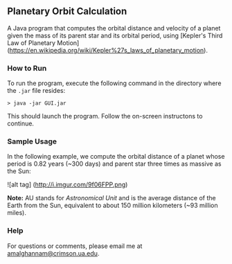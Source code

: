 ## Planetary Orbit Calculation
A Java program that computes the orbital distance and velocity of a planet given the mass of its parent star and its orbital period, using [Kepler's Third Law of Planetary Motion] (https://en.wikipedia.org/wiki/Kepler%27s_laws_of_planetary_motion). 

### How to Run

To run the program, execute the following command in the directory where the ```.jar``` file resides:

```> java -jar GUI.jar```

This should launch the program. Follow the on-screen instructons to continue. 

### Sample Usage 

In the following example, we compute the orbital distance of a planet whose period is 0.82 years (~300 days) and parent star three times as massive as the Sun:

![alt tag] (http://i.imgur.com/9f06FPP.png)

**Note:** AU stands for *Astronomical Unit* and is the average distance of the Earth from the Sun, equivalent to about 150 million kilometers (~93 million miles). 

### Help

For questions or comments, please email me at amalghannam@crimson.ua.edu. 
